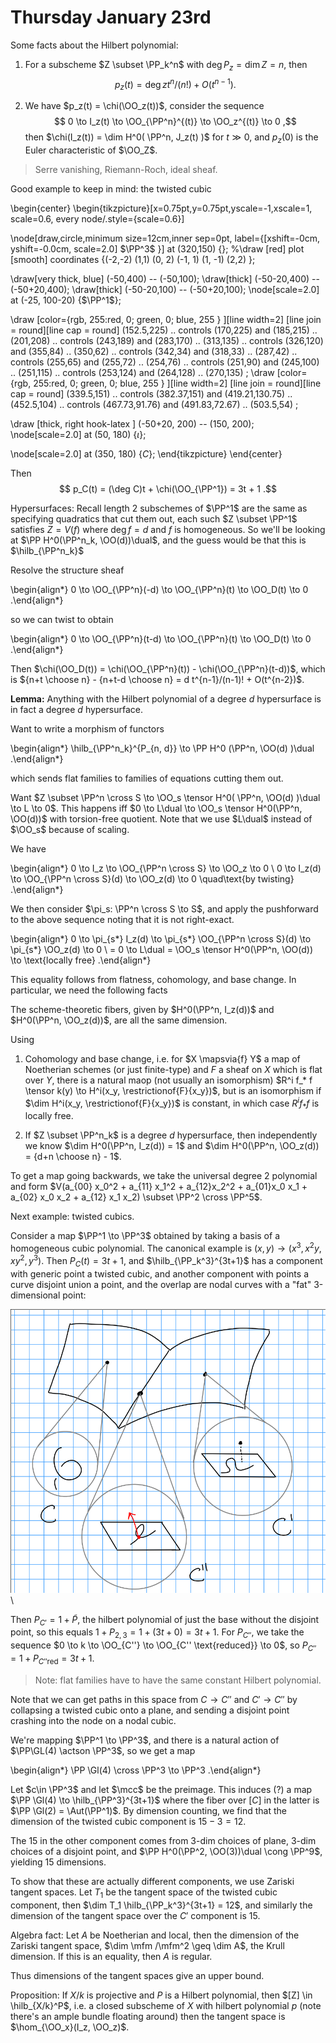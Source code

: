 # Thursday January 23rd

Some facts about the Hilbert polynomial:

1. For a subscheme $Z \subset \PP_k^n$ with $\deg P_z = \dim Z = n$, then 
  $$
  p_z(t) = \deg z t^n/(n!) + O(t^{n-1})
  .$$

2. We have $p_z(t) = \chi(\OO_z(t))$, consider the sequence 
  $$
  0 \to I_z(t) \to \OO_{\PP^n}^{(t)} \to \OO_z^{(t)} \to 0
  ,$$ 
  then $\chi(I_z(t)) = \dim H^0( \PP^n, J_z(t)  )$ for $t \gg 0$, and $p_z(0)$ is the Euler characteristic of $\OO_Z$.

> Serre vanishing, Riemann-Roch, ideal sheaf.

Good example to keep in mind: the twisted cubic

\begin{center}
\begin{tikzpicture}[x=0.75pt,y=0.75pt,yscale=-1,xscale=1, scale=0.6, every node/.style={scale=0.6}] 

\node[draw,circle,minimum size=12cm,inner sep=0pt, label={[xshift=-0cm, yshift=-0.0cm, scale=2.0] $\PP^3$ }] at (320,150) {};
%\draw [red] plot [smooth] coordinates {(-2,-2) (1,1) (0, 2) (-1, 1) (1, -1) (2,2) };

\draw[very thick, blue] (-50,400) -- (-50,100);
\draw[thick] (-50-20,400) -- (-50+20,400);
\draw[thick] (-50-20,100) -- (-50+20,100);
\node[scale=2.0] at (-25, 100-20) {$\PP^1$};

\draw  [color={rgb, 255:red, 0; green, 0; blue, 255 }  ][line width=2] [line join = round][line cap = round] (152.5,225) .. 
controls (170,225) and (185,215) .. (201,208) .. 
controls (243,189) and (283,170) .. (313,135) .. 
controls (326,120) and (355,84) .. (350,62) .. 
controls (342,34) and (318,33) .. (287,42) ..
controls (255,65) and (255,72) .. (254,76) .. 
controls (251,90) and (245,100) .. (251,115) .. 
controls (253,124) and (264,128) .. (270,135) ;
\draw  [color={rgb, 255:red, 0; green, 0; blue, 255 }  ][line width=2] [line join = round][line cap = round] (339.5,151) .. controls (382.37,151) and (419.21,130.75) .. (452.5,104) .. controls (467.73,91.76) and (491.83,72.67) .. (503.5,54) ;


\draw [thick, right hook-latex ] (-50+20, 200) -- (150, 200);     
\node[scale=2.0] at (50, 180) {$\iota$}; 

\node[scale=2.0] at (350, 180) {$C$}; 
\end{tikzpicture}
\end{center}

Then 
$$
p_C(t) = (\deg C)t + \chi(\OO_{\PP^1}) = 3t + 1
.$$

Hypersurfaces:
Recall length 2 subschemes of $\PP^1$ are the same as specifying quadratics that cut them out, each such $Z \subset \PP^1$ satisfies $Z = V(f)$ where $\deg f = d$ and $f$ is homogeneous.
So we'll be looking at $\PP H^0(\PP^n_k, \OO(d))\dual$, and the guess would be that this is $\hilb_{\PP^n_k}$

Resolve the structure sheaf

\begin{align*}
0 \to \OO_{\PP^n}(-d) \to \OO_{\PP^n}(t) \to \OO_D(t) \to 0
.\end{align*}

so we can twist to obtain

\begin{align*}
0 \to \OO_{\PP^n}(t-d) \to \OO_{\PP^n}(t) \to \OO_D(t) \to 0
.\end{align*}

Then $\chi(\OO_D(t)) = \chi(\OO_{\PP^n}(t)) - \chi(\OO_{\PP^n}(t-d))$, which is ${n+t \choose n} - {n+t-d \choose n} = d t^{n-1}/(n-1)! + O(t^{n-2})$.

**Lemma:**
Anything with the Hilbert polynomial of a degree $d$ hypersurface is in fact a degree $d$ hypersurface.

Want to write a morphism of functors

\begin{align*}
\hilb_{\PP^n_k}^{P_{n, d}} \to \PP H^0 (\PP^n, \OO(d) )\dual
.\end{align*}

which sends flat families to families of equations cutting them out.

Want $Z \subset \PP^n \cross S \to \OO_s \tensor H^0( \PP^n, \OO(d) )\dual \to L \to 0$.
This happens iff $0 \to L\dual \to \OO_s \tensor H^0(\PP^n, \OO(d))$ with torsion-free quotient.
Note that we use $L\dual$ instead of $\OO_s$ because of scaling.

We have

\begin{align*}
0 \to I_z \to \OO_{\PP^n \cross S} \to \OO_z \to 0 \\
0 \to I_z(d) \to \OO_{\PP^n \cross S}(d) \to \OO_z(d) \to 0 \quad\text{by twisting}
.\end{align*}

We then consider $\pi_s: \PP^n \cross S \to S$, and apply the pushforward to the above sequence noting that it is not right-exact.

\begin{align*}
0 \to \pi_{s*} I_z(d) \to \pi_{s*} \OO_{\PP^n \cross S}(d) \to \pi_{s*} \OO_z(d) \to 0 \\
= 0 \to L\dual = \OO_s \tensor H^0(\PP^n, \OO(d)) \to \text{locally free}
.\end{align*}

This equality follows from flatness, cohomology, and base change.
In particular, we need the following facts

The scheme-theoretic fibers, given by $H^0(\PP^n, I_z(d))$ and $H^0(\PP^n, \OO_z(d))$, are all the same dimension.

Using

1. Cohomology and base change, i.e. for $X \mapsvia{f} Y$ a map of Noetherian schemes (or just finite-type) and $F$ a sheaf on $X$ which is flat over $Y$, there is a natural maop (not usually an isomorphism) $R^i f_* f \tensor k(y) \to H^i(x_y, \restrictionof{F}{x_y})$, but is an isomorphism if $\dim H^i(x_y, \restrictionof{F}{x_y})$ is constant, in which case $R^i f_* f$ is locally free.

2. If $Z \subset \PP^n_k$ is a degree $d$ hypersurface, then independently we know $\dim H^0(\PP^n, I_z(d)) = 1$ and $\dim H^0(\PP^n, \OO_z(d)) = {d+n \choose n} - 1$.


To get a map going backwards, we take the universal degree 2 polynomial and form $V(a_{00} x_0^2 + a_{11} x_1^2 + a_{12}x_2^2 + a_{01}x_0 x_1 + a_{02} x_0 x_2 + a_{12} x_1 x_2) \subset \PP^2 \cross \PP^5$.

Next example: twisted cubics.

Consider a map $\PP^1 \to \PP^3$ obtained by taking a basis of a homogeneous cubic polynomial.
The canonical example is $(x, y) \to (x^3, x^2y, xy^2, y^3)$.
Then $P_C(t) = 3t + 1$, and $\hilb_{\PP_k^3}^{3t+1}$ has a component with generic point a twisted cubic, and another component with points a curve disjoint union a point, and the overlap are nodal curves with a "fat" 3-dimensional point:

![Image](figures/2020-01-23-13:20.png)\

Then $P_{C'} = 1 + \tilde P$, the hilbert polynomial of just the base without the disjoint point, so this equals $1 + P_{2, 3} = 1 + (3t + 0) = 3t +1$.
For $P_{C''}$, we take the sequence $0 \to k \to \OO_{C''} \to \OO_{C'' \text{reduced}} \to 0$, so $P_{C''} = 1 + P_{C'' \text{red}} = 3t+1$.

> Note: flat families have to have the same constant Hilbert polynomial.

Note that we can get paths in this space from $C\to C''$ and $C'\to C''$ by collapsing a twisted cubic onto a plane, and sending a disjoint point crashing into the node on a nodal cubic.

We're mapping $\PP^1 \to \PP^3$, and there is a natural action of $\PP\GL(4) \actson \PP^3$, so we get a map

\begin{align*}
\PP \Gl(4) \cross \PP^3 \to \PP^3
.\end{align*}

Let $c\in \PP^3$ and let $\mcc$ be the preimage.
This induces (?) a map $\PP \Gl(4) \to \hilb_{\PP^3}^{3t+1}$ where the fiber over $[C]$ in the latter is $\PP \Gl(2) = \Aut(\PP^1)$.
By dimension counting, we find that the dimension of the twisted cubic component is $15 - 3 = 12$.

The 15 in the other component comes from 3-dim choices of plane, 3-dim choices of a disjoint point, and $\PP H^0(\PP^2, \OO(3))\dual \cong \PP^9$, yielding 15 dimensions.

To show that these are actually different components, we use Zariski tangent spaces.
Let $T_1$ be the tangent space of the twisted cubic component, then $\dim T_1 \hilb_{\PP_k^3}^{3t+1} = 12$, and similarly the dimension of the tangent space over the $C'$ component is 15.

Algebra fact:
Let $A$ be Noetherian and local, then the dimension of the Zariski tangent space, $\dim \mfm /\mfm^2 \geq \dim A$, the Krull dimension.
If this is an equality, then $A$ is regular.


Thus dimensions of the tangent spaces give an upper bound.

Proposition:
If $X/k$ is projective and $P$ is a Hilbert polynomial, then $[Z] \in \hilb_{X/k}^P$, i.e. a closed subscheme of $X$ with hilbert polynomial $p$ (note there's an ample bundle floating around) then the tangent space is $\hom_{\OO_x}(I_z, \OO_z)$.
